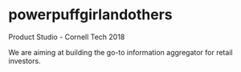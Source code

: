 # powerpuffgirlandothers
Product Studio - Cornell Tech 2018

We are aiming at building the go-to information aggregator for retail investors.